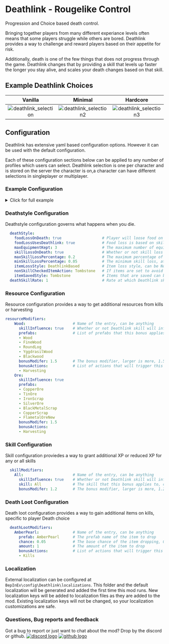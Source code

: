 # Deathlink - Rougelike Control
Progression and Choice based death control.

Bringing together players from many different experiance levels often means that some players struggle while others are bored.
Deathlink provides a way to challenge and reward players based on their appetite for risk.

Additionally, death is one of the few things that does not progress through the game. 
Deathlink changes that by providing a skill that levels up faster the longer you stay alive,
and scales your death changes based on that skill.


## Example Deathlink Choices
| Vanilla | Minimal | Hardcore |
|:-:|:-:|:-:|
| ![deathlink_selection](https://i.postimg.cc/02RQ74cG/image.png)  | ![deathlink_selection2](https://i.postimg.cc/PrWqyMRg/image.png)  |  ![deathlink_selection3](https://i.postimg.cc/RhmkZwLt/image.png) |


## Configuration
Deathlink has extensive yaml based configuration options. However it can be used with the default configuration.

Each of these configuration sections below can be applied to any number of profiles which users can select.
Deathlink selection is one per character and is stored on the server the character is on,a character can have
different selections in singleplayer or multiplayer.

### Example Configuration

<details>
  <summary>Click for full example</summary>
  
```yaml
Rougelike3:
  displayName: Berserker
  deathStyle:
    foodLossOnDeath: true
    foodLossUsesDeathlink: true
    maxEquipmentKept: 3
    skillLossOnDeath: true
    maxSkillLossPercentage: 0.2
    minSkillLossPercentage: 0.05
    itemLossStyle: DeathlinkBased
    nonSkillCheckedItemAction: Tombstone
  deathSkillRate: 1
  resourceModifiers:
    Wood:
      skillInfluence: true
      prefabs:
      - Wood
      - FineWood
      - RoundLog
      - YggdrasilWood
      - Blackwood
      bonusModifer: 1.5
      bonusActions:
      - Harvesting
    Ore:
      skillInfluence: true
      prefabs:
      - CopperOre
      - TinOre
      - IronScrap
      - SilverOre
      - BlackMetalScrap
      - CopperScrap
      - FlametalOreNew
      bonusModifer: 1.5
      bonusActions:
      - Harvesting
  skillModifiers:
    All:
      skillInfluence: true
      skill: All
      bonusModifer: 1.2
  deathLootModifiers:
    AmberPearl:
      prefab: AmberPearl
      chance: 0.05
      amount: 1
      bonusActions:
      - Kills
```

</details>

### Deathstyle Configuration
Deathstyle configuration governs what happens when you die.

```yaml
  deathStyle:
    foodLossOnDeath: true                  # Player will loose food on death or not
    foodLossUsesDeathlink: true            # Food loss is based on skill level from loosing all foods, to none
    maxEquipmentKept: 3                    # The maximum number of equiped items to keep on death
    skillLossOnDeath: true                 # Whether or not skill loss occurs on death
    maxSkillLossPercentage: 0.2            # The maximum percentage of skill lost on death (you start here, example is 20%)
    minSkillLossPercentage: 0.05           # The minimum skill loss, at max skill level (example is 5%)
    itemLossStyle: DeathlinkBased          # Item loss style, can be None, DestroyNonWeaponArmor, DeathlinkBased, DestroyAll
    nonSkillCheckedItemAction: Tombstone   # If items are set to avoid skillcheck, what happens to them, can be Destroy, Tombstone, Save
    itemSavedStyle: Tombstone              # Items that are saved can be: OnCharacter, Tombstone
  deathSkillRate: 1                        # Rate at which Deathlink skill increases, higher is faster
```

### Resource Configuration
Resource configuration provides a way to get additional resources from kills or harvesting
```yaml
resourceModifiers:
    Wood:                     # Name of the entry, can be anything
      skillInfluence: true    # Whether or not Deathlink skill will influence this bonus
      prefabs:                # List of prefabs that this bonus applies to
      - Wood
      - FineWood
      - RoundLog
      - YggdrasilWood
      - Blackwood
      bonusModifer: 1.5       # The bonus modifier, larger is more, 1.5 is 50% more
      bonusActions:           # List of actions that will trigger this bonus can be Kills or Harvesting
      - Harvesting
    Ore:
      skillInfluence: true
      prefabs:
      - CopperOre
      - TinOre
      - IronScrap
      - SilverOre
      - BlackMetalScrap
      - CopperScrap
      - FlametalOreNew
      bonusModifer: 1.5
      bonusActions:
      - Harvesting
```

### Skill Configuration
Skill configuration proviedes a way to grant additional XP or reduced XP for any or all skills
```yaml
  skillModifiers:
    All:                      # Name of the entry, can be anything
      skillInfluence: true    # Whether or not Deathlink skill will influence this bonus
      skill: All              # The skill that this bonus applies to, can be All or any specific skill name
      bonusModifer: 1.2       # The bonus modifier, larger is more, 1.2 is 20% more
```

### Death Loot Configuration
Death loot configuration provides a way to gain additional items on kills, specific to player Death choice
```yaml
  deathLootModifiers:
    AmberPearl:               # Name of the entry, can be anything
      prefab: AmberPearl      # The prefab name of the item to drop
      chance: 0.05            # The base chance of the item dropping, 0.05 is 5%
      amount: 1               # The amount of the item to drop
      bonusActions:           # List of actions that will trigger this bonus can be Kills or Harvesting
      - Kills
```


### Localization
External localization can be configured at `BepInEx\config\Deathlink\localizations`. This folder and the default localization will be generated and added the first time this mod runs.
New localization keys will be added to localization files as they are added to the mod. Existing localization keys will not be changed, so your localization customizations are safe.

### Questions, Bug reports and feedback

Got a bug to report or just want to chat about the mod? Drop by the discord or github.
[![discord logo](https://i.imgur.com/uE6umQE.png)](https://discord.gg/Dmr9PQTy9m)
[![github logo](https://i.imgur.com/lvbP5OF.png)](https://github.com/MidnightsFX/valheim_rougelite)



